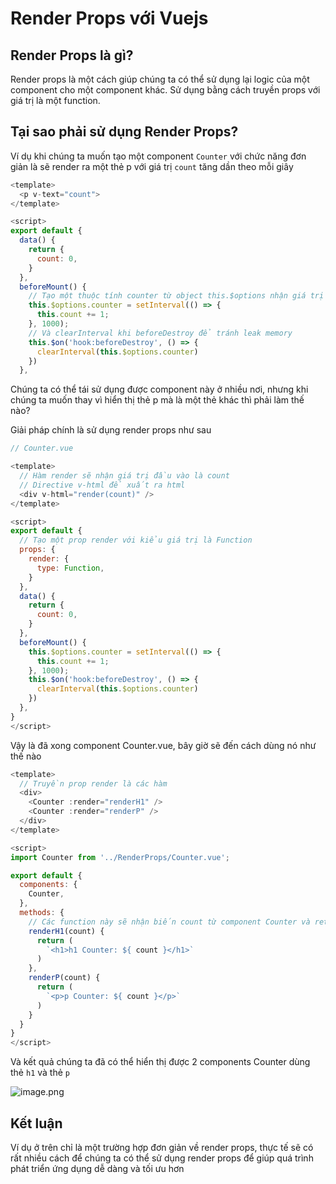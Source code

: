 # Render Props với Vuejs

## Render Props là gì?

Render props là một cách giúp chúng ta có thể sử dụng lại logic của một component cho một component khác. Sử dụng bằng cách truyền props với giá trị là một function.

## Tại sao phải sử dụng Render Props?

Ví dụ khi chúng ta muốn tạo một component `Counter` với chức năng đơn giản là sẽ render ra một thẻ p với giá trị `count` tăng dần theo mỗi giây

``` javascript
<template>
  <p v-text="count">
</template>

<script>
export default {
  data() {
    return {
      count: 0,
    }
  },
  beforeMount() {
    // Tạo một thuộc tính counter từ object this.$options nhận giá trị setInterval
    this.$options.counter = setInterval(() => {
      this.count += 1;
    }, 1000); 
    // Và clearInterval khi beforeDestroy để tránh leak memory
    this.$on('hook:beforeDestroy', () => {
      clearInterval(this.$options.counter)
    })
  },
```
Chúng ta có thể tái sử dụng được component này ở nhiều nơi, nhưng khi chúng ta muốn thay vì hiển thị thẻ p mà là một thẻ khác thì phải làm thế nào?

Giải pháp chính là sử dụng render props như sau


``` javascript
// Counter.vue

<template>
  // Hàm render sẽ nhận giá trị đầu vào là count
  // Directive v-html để xuất ra html
  <div v-html="render(count)" />
</template>

<script>
export default {
  // Tạo một prop render với kiểu giá trị là Function
  props: {
    render: {
      type: Function,
    }
  },
  data() {
    return {
      count: 0,
    }
  },
  beforeMount() {
    this.$options.counter = setInterval(() => {
      this.count += 1;
    }, 1000); 
    this.$on('hook:beforeDestroy', () => {
      clearInterval(this.$options.counter)
    })
  },
}
</script>
```

Vậy là đã xong component Counter.vue, bây giờ sẽ đến cách dùng nó như thế nào

``` javascript
<template>
  // Truyền prop render là các hàm
  <div>
    <Counter :render="renderH1" />
    <Counter :render="renderP" />
  </div>
</template>

<script>
import Counter from '../RenderProps/Counter.vue';

export default {
  components: {
    Counter,
  },
  methods: {  
    // Các function này sẽ nhận biến count từ component Counter và return về các html
    renderH1(count) {
      return (
        `<h1>h1 Counter: ${ count }</h1>`
      )
    },
    renderP(count) {
      return (
        `<p>p Counter: ${ count }</p>`
      )
    }
  }
}
</script>
```

Và kết quả chúng ta đã có thể hiển thị được 2 components Counter dùng thẻ `h1` và thẻ `p`

![image.png](https://images.viblo.asia/552cd970-83a5-4bcc-bc13-413c16eba9f4.png)


## Kết luận

Ví dụ ở trên chỉ là một trường hợp đơn giản về render props, thực tế sẽ có rất nhiều cách để chúng ta có thể sử dụng render props để giúp quá trình phát triển ứng dụng dễ dàng và tối ưu hơn


